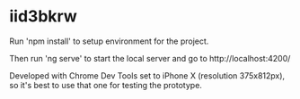 # iid3bkrw

Run 'npm install' to setup environment for the project.

Then run 'ng serve' to start the local server and go to http://localhost:4200/

Developed with Chrome Dev Tools set to iPhone X (resolution 375x812px), so it's best to use that one for testing the prototype.
